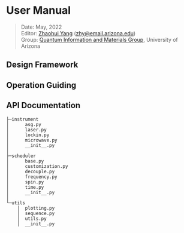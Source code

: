 # User Manual

> Date: May, 2022<br>
> Editor: [Zhaohui Yang](https://youngcius.com) (zhy@email.arizona.edu)<br>
> Group: [Quantum Information and Materials Group](https://quantum.lab.arizona.edu/), University of Arizona



## Design Framework



## Operation Guiding







## API Documentation



```
├─instrument
│      asg.py
│      laser.py
│      lockin.py
│      microwave.py
│      __init__.py
│
├─scheduler
│      base.py
│      customization.py
│      decouple.py
│      frequency.py
│      spin.py
│      time.py
│      __init__.py
│
└─utils
    │  plotting.py
    │  sequence.py
    │  utils.py
    │  __init__.py
```

